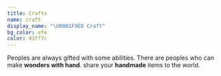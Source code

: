 ```yaml
---
title: Crafts
name: craft
display_name: "\U0001F9E8 Craft"
bg_color: efe
color: 93ff7c
---
```


Peoples are always gifted with some abilities. There are peoples who can make **wonders with hand**. share your **handmade** items to the world.